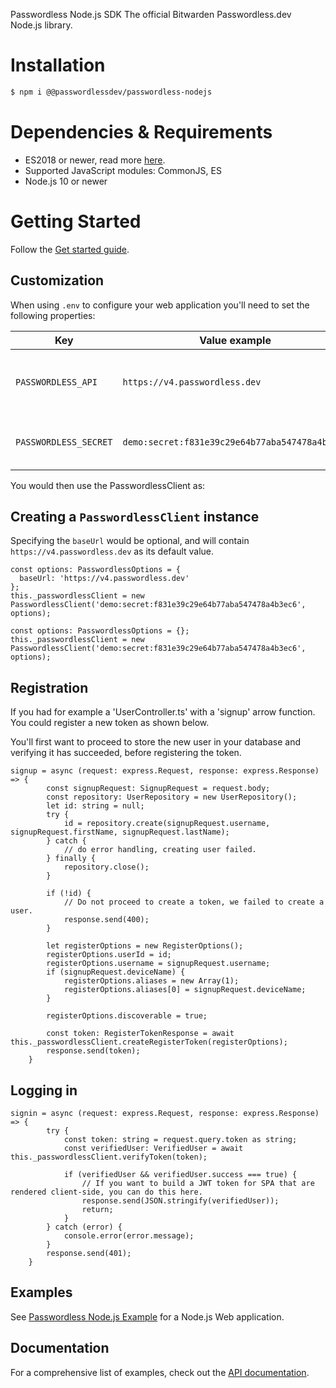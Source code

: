 Passwordless Node.js SDK
The official Bitwarden Passwordless.dev Node.js library.

# Installation
```bash
$ npm i @@passwordlessdev/passwordless-nodejs
```

# Dependencies & Requirements
- ES2018 or newer, read more [here](https://node.green/).
- Supported JavaScript modules: CommonJS, ES
- Node.js 10 or newer

# Getting Started
Follow the [Get started guide](https://docs.passwordless.dev/guide/get-started.html).

## Customization
When using `.env` to configure your web application you'll need to set the following properties:

| Key                   | Value example                                  | Description                                                  | Optional |
|-----------------------|------------------------------------------------|--------------------------------------------------------------|----------|
| `PASSWORDLESS_API`    | `https://v4.passwordless.dev`                  | The base url where your Passwordless.dev back-end is running | Yes      |
| `PASSWORDLESS_SECRET` | `demo:secret:f831e39c29e64b77aba547478a4b3ec6` | This is your secret obtained from the AdminConsole.          | No       |

You would then use the PasswordlessClient as:

## Creating a `PasswordlessClient` instance
Specifying the `baseUrl` would be optional, and will contain `https://v4.passwordless.dev` as its default value.

```TSX
const options: PasswordlessOptions = {
  baseUrl: 'https://v4.passwordless.dev'
};
this._passwordlessClient = new PasswordlessClient('demo:secret:f831e39c29e64b77aba547478a4b3ec6', options);
```

```TSX
const options: PasswordlessOptions = {};
this._passwordlessClient = new PasswordlessClient('demo:secret:f831e39c29e64b77aba547478a4b3ec6', options);
```

## Registration
If you had for example a 'UserController.ts' with a 'signup' arrow function. You could register a new token as shown below.

You'll first want to proceed to store the new user in your database and verifying it has succeeded, before registering the token.

```TSX
signup = async (request: express.Request, response: express.Response) => {
        const signupRequest: SignupRequest = request.body;
        const repository: UserRepository = new UserRepository();
        let id: string = null;
        try {
            id = repository.create(signupRequest.username, signupRequest.firstName, signupRequest.lastName);
        } catch {
            // do error handling, creating user failed.
        } finally {
            repository.close();
        }

        if (!id) {
            // Do not proceed to create a token, we failed to create a user.
            response.send(400);
        }

        let registerOptions = new RegisterOptions();
        registerOptions.userId = id;
        registerOptions.username = signupRequest.username;
        if (signupRequest.deviceName) {
            registerOptions.aliases = new Array(1);
            registerOptions.aliases[0] = signupRequest.deviceName;
        }
        
        registerOptions.discoverable = true;
        
        const token: RegisterTokenResponse = await this._passwordlessClient.createRegisterToken(registerOptions);
        response.send(token);
    }
```

## Logging in

```TSX
signin = async (request: express.Request, response: express.Response) => {
        try {
            const token: string = request.query.token as string;
            const verifiedUser: VerifiedUser = await this._passwordlessClient.verifyToken(token);

            if (verifiedUser && verifiedUser.success === true) {
                // If you want to build a JWT token for SPA that are rendered client-side, you can do this here.
                response.send(JSON.stringify(verifiedUser));
                return;
            }
        } catch (error) {
            console.error(error.message);
        }
        response.send(401);
    }
```

## Examples
See [Passwordless Node.js Example](https://github.com/bitwarden/passwordless-nodejs/blob/main/examples/simple-example) for a Node.js Web application.

## Documentation
For a comprehensive list of examples, check out the [API documentation](https://docs.passwordless.dev/guide/get-started.html).

